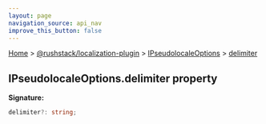 ```yaml
---
layout: page
navigation_source: api_nav
improve_this_button: false
---
```



[Home](./index.md) &gt; [@rushstack/localization-plugin](./localization-plugin.md) &gt; [IPseudolocaleOptions](./localization-plugin.ipseudolocaleoptions.md) &gt; [delimiter](./localization-plugin.ipseudolocaleoptions.delimiter.md)

## IPseudolocaleOptions.delimiter property

<b>Signature:</b>

```typescript
delimiter?: string;
```
